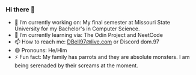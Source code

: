 ### Hi there 👋

- 🔭 I’m currently working on: My final semester at Missouri State University for my Bachelor's in Computer Science.
- 🌱 I’m currently learning via: The Odin Project and NeetCode
- 📫 How to reach me: DBell97@live.com or Discord dom.97
- 😄 Pronouns: He/Him
- ⚡ Fun fact: My family has parrots and they are absolute monsters. I am being serenaded by their screams at the moment.
